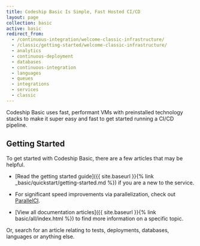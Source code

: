 ```yaml
---
title: Codeship Basic Is Simple, Fast Hosted CI/CD
layout: page
collection: basic
active: basic
redirect_from:
  - /continuous-integration/welcome-classic-infrastructure/
  - /classic/getting-started/welcome-classic-infrastructure/
  - analytics
  - continuous-deployment
  - databases
  - continuous-integration
  - languages
  - queues
  - integrations
  - services
  - classic
---
```

Codeship Basic uses fast, performant VMs with preinstalled technology stacks to make it super easy and fast to get started running a CI/CD pipeline.

## Getting Started
To get started with Codeship Basic, there are a few articles that may be helpful.

- [Read the getting started guide]({{ site.baseurl }}{% link _basic/quickstart/getting-started.md %}) if you are a new to the service.

- For significant speed improvements via parallelization, check out [ParallelCI](https://codeship.com/features/parallelci).

- [View all documentation articles]({{ site.baseurl }}{% link basic/all/index.html %}) to find more information on a specific topic.

Or, search for an article relating to tests, deployments, databases, languages or anything else.
